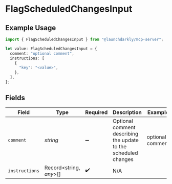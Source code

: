 # FlagScheduledChangesInput

## Example Usage

```typescript
import { FlagScheduledChangesInput } from "@launchdarkly/mcp-server";

let value: FlagScheduledChangesInput = {
  comment: "optional comment",
  instructions: [
    {
      "key": "<value>",
    },
  ],
};
```

## Fields

| Field                                                           | Type                                                            | Required                                                        | Description                                                     | Example                                                         |
| --------------------------------------------------------------- | --------------------------------------------------------------- | --------------------------------------------------------------- | --------------------------------------------------------------- | --------------------------------------------------------------- |
| `comment`                                                       | *string*                                                        | :heavy_minus_sign:                                              | Optional comment describing the update to the scheduled changes | optional comment                                                |
| `instructions`                                                  | Record<string, *any*>[]                                         | :heavy_check_mark:                                              | N/A                                                             |                                                                 |